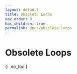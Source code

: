 ```yaml
---
layout: default
title: Obsolete Loops
nav_order: 8
has_children: true
permalink: docs/obsolete-loops
---
```


# Obsolete Loops

{: .no_toc }
